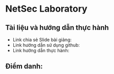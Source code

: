 # NetSec Laboratory
## Tài liệu và hướng dẫn thực hành
- Link chia sẻ Slide bài giảng: 
- Link hướng dẫn sử dụng github: 
- Link hướng dẫn thực hành: 
## Điểm danh:

  
